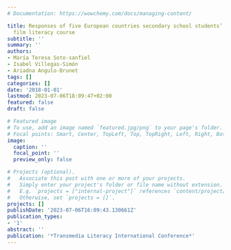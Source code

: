```yaml
---
# Documentation: https://wowchemy.com/docs/managing-content/

title: Responses of five European countries secondary school students’ to a regional
  film literacy course
subtitle: ''
summary: ''
authors:
- María Teresa Soto-sanfiel
- Isabel Villegas-Simón
- Ariadna Angulo-Brunet
tags: []
categories: []
date: '2018-01-01'
lastmod: 2023-07-06T18:09:47+02:00
featured: false
draft: false

# Featured image
# To use, add an image named `featured.jpg/png` to your page's folder.
# Focal points: Smart, Center, TopLeft, Top, TopRight, Left, Right, BottomLeft, Bottom, BottomRight.
image:
  caption: ''
  focal_point: ''
  preview_only: false

# Projects (optional).
#   Associate this post with one or more of your projects.
#   Simply enter your project's folder or file name without extension.
#   E.g. `projects = ["internal-project"]` references `content/project/deep-learning/index.md`.
#   Otherwise, set `projects = []`.
projects: []
publishDate: '2023-07-06T16:09:43.130661Z'
publication_types:
- '1'
abstract: ''
publication: '*Transmedia Literacy International Conference*'
---
```

